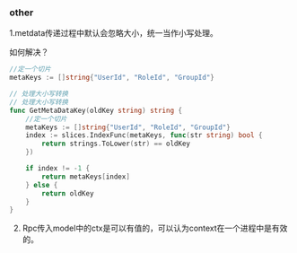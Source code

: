 ### other
1.metdata传递过程中默认会忽略大小，统一当作小写处理。

如何解决？
```go
//定一个切片
metaKeys := []string{"UserId", "RoleId", "GroupId"}

// 处理大小写转换
// 处理大小写转换
func GetMetaDataKey(oldKey string) string {
	//定一个切片
	metaKeys := []string{"UserId", "RoleId", "GroupId"}
	index := slices.IndexFunc(metaKeys, func(str string) bool {
		return strings.ToLower(str) == oldKey
	})

	if index != -1 {
		return metaKeys[index]
	} else {
		return oldKey
	}
}
```

2. Rpc传入model中的ctx是可以有值的，可以认为context在一个进程中是有效的。

